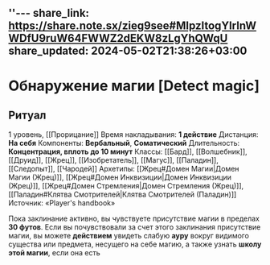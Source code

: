 ''---
share_link: https://share.note.sx/zieg9see#MIpzItogYIrlnWWDfU9ruW64FWWZ2dEKW8zLgYhQWqU
share_updated: 2024-05-02T21:38:26+03:00
---
# Обнаружение магии [Detect magic]
## Ритуал
1 уровень, [[Прорицание]]
Время накладывания: **1 действие**
Дистанция: **На себя**
Компоненты: **Вербальный**, **Соматический**
Длительность: **Концентрация, вплоть до 10 минут**
Классы: [[Бард]], [[Волшебник]], [[Друид]], [[Жрец]], [[Изобретатель]], [[Магус]], [[Паладин]], [[Следопыт]], [[Чародей]]
Архетипы: [[Жрец#Домен Магии|Домен Магии (Жрец)]], [[Жрец#Домен Инквизиции|Домен Инквизиции (Жрец)]], [[Жрец#Домен Стремления|Домен Стремления (Жрец)]], [[Паладин#Клятва Смотрителей|Клятва Смотрителей (Паладин)]]
Источник: «Player's handbook»

Пока заклинание активно, вы чувствуете присутствие магии в пределах **30 футов**. Если вы почувствовали за счет этого заклинания присутствие магии, вы можете **действием** увидеть слабую **ауру** вокруг видимого существа или предмета, несущего на себе магию, а также узнать **школу этой магии**, если она есть